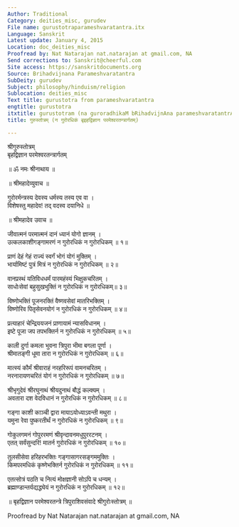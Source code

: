 ```yaml
---
Author: Traditional
Category: deities_misc, gurudev
File name: gurustotraparameshvaratantra.itx
Language: Sanskrit
Latest update: January 4, 2015
Location: doc_deities_misc
Proofread by: Nat Natarajan nat.natarajan at gmail.com, NA
Send corrections to: Sanskrit@cheerful.com
Site access: https://sanskritdocuments.org
Source: Brihadvijnana Parameshvaratantra
SubDeity: gurudev
Subject: philosophy/hinduism/religion
Sublocation: deities_misc
Text title: gurustotra from parameshvaratantra
engtitle: gurustotra
itxtitle: gurustotram (na guroradhikaM bRihadvijnAna parameshvaratantrArgatam)
title: गुरुस्तोत्रम् (न गुरोरधिकं बृइहद्विज्ञान परमेश्वरतन्त्रार्गतम्)

---
```

  
 श्रीगुरुस्तोत्रम्   
बृहद्विज्ञान परमेश्वरतन्त्रार्गतम्  
  
॥ ॐ नमः श्रीनाथाय ॥  
  
॥ श्रीमहादेव्युवाच ॥  
  
गुरोरर्मन्त्रस्य देवस्य धर्मस्य तस्य एव वा ।  
विशेषस्तु महादेव! तद् वदस्व दयानिधे ॥  
  
॥ श्रीमहादेव उवाच ॥  
  
जीवात्मनं परमात्मनं दानं ध्यानं योगो ज्ञानम् ।  
उत्कलकाशीगङ्गामरणं न गुरोरधिकं न गुरोरधिकम् ॥ १॥  
  
प्राणं देहं गेहं राज्यं स्वर्गं भोगं योगं मुक्तिम् ।  
भार्यामिष्टं पुत्रं मित्रं न गुरोरधिकं न गुरोरधिकम् ॥ २॥  
  
वानप्रस्थं यतिविधधर्मं पारमहंस्यं भिक्षुकचरितम् ।  
साधोःसेवां बहुसुखभुक्तिं न गुरोरधिकं न गुरोरधिकम्॥ ३॥  
  
विष्णोभक्तिं पूजनरक्तिं वैष्णवसेवां मातरिभक्तिम् ।  
विष्णोरिव पितृसेवनयोगं न गुरोरधिकं न गुरोरधिकम् ॥ ४॥  
  
प्रत्याहारं चेन्द्रिययजनं प्राणायामं न्यासविधानम् ।  
इष्टे पूजा जप तपभक्तिर्न न गुरोरधिकं न गुरोरधिकम् ॥ ५॥  
  
काली दुर्गा कमला भुवना त्रिपुरा भीमा बगला पूर्णा ।  
श्रीमातङ्गी धूमा तारा न गुरोरधिकं न गुरोरधिकम् ॥ ६॥  
  
मात्स्यं कौर्मं श्रीवाराहं नरहरिरूपं वामनचरितम् ।  
नरनारायणचरितं योगं न गुरोरधिकं न गुरोरधिकम् ॥ ७॥  
  
श्रीभृगुदेवं श्रीरघुनाथं श्रीयदुनाथं बौद्धं कल्क्यम् ।  
अवतारा दश वेदविधानं न गुरोरधिकं न गुरोरधिकम् ॥ ८॥  
  
गङ्गा काशी काञ्ची द्वारा मायाऽयोध्याऽवन्ती मथुरा ।  
यमुना रेवा पुष्करतीर्थं न गुरोरधिकं न गुरोरधिकम् ॥ ९॥  
  
गोकुलगमनं गोपुररमणं श्रीवृन्दावनमधुपुररटनम् ।  
एतत् सर्वंसुन्दरि! मातर्न गुरोरधिकं न गुरोरधिकम् ॥ १०॥  
  
तुलसीसेवा हरिहरभक्तिः गङ्गासागरसङ्गममुक्तिः ।  
किमपरमधिकं कृष्णेभक्तिर्न गुरोरधिकं न गुरोरधिकम् ॥ ११॥  
  
एतत्सोत्रं पठति च नित्यं मोक्षज्ञानी सोऽपि च धन्यम् ।  
ब्रह्माण्डान्तर्यद्यद्ध्येयं न गुरोरधिकं न गुरोरधिकम् ॥ १२॥  
  
॥ बृहद्विज्ञान परमेश्वरतन्त्रे त्रिपुराशिवसंवादे श्रीगुरोःस्तोत्रम् ॥  
  
  
  
Proofread by Nat Natarajan nat.natarajan at gmail.com, NA  
  
  
